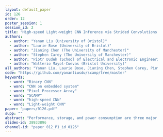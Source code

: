 ```yaml
---
layout: default_paper
id: 126
order: 12
poster_session: 1
session_id: 2
title: "High-speed Light-weight CNN Inference via Strided Convolutions on a Pixel Processor Array"
authors:
  - author: "Yanan Liu (University of Bristol)"
  - author: "Laurie Bose (University of Bristol)"
  - author: "Jianing Chen (The University of Manchester)"
  - author: "Stephen Carey (The University of Manchester)"
  - author: "Piotr Dudek (School of Electrical and Electronic Engineering, The University of Manchester, UK)"
  - author: "Walterio Mayol-Cuevas (Bristol University)"
all_authors: "Yanan Liu, Laurie Bose, Jianing Chen, Stephen Carey, Piotr Dudek and Walterio Mayol-Cuevas"
code: "https://github.com/yananliusdu/scamp/tree/master"
keywords:
  - word: "Binary CNN"
  - word: "CNN on embedded system"
  - word: "Pixel Processor Array"
  - word: "SCAMP"
  - word: "high-speed CNN"
  - word: "Light-weight CNN"
paper: "papers/0126.pdf"
supp: ""
abstract: "Performance, storage, and power consumption are three major factors that restrict the use of machine learning algorithms on embedded systems. However, new hardware architectures designed with visual computation in mind may hold the key to solving these bottlenecks. This work makes use of a novel visual device: the pixel processor array (PPA), to embed a convolutional neural network (CNN) onto the focal plane. We present a new high-speed implementation of strided convolutions using binary weights for the CNN on PPA devices, allowing all multiplications to be replaced by more efficient addition/subtraction operations. Image convolutions, ReLU activation functions, max-pooling and a fully-connected layer are all performed directly on the PPA’s imaging plane, exploiting its massive parallel computing capabilities. We demonstrate CNN inference across 4 different applications, running between 2,000 and 17,500 fps with power consumption lower than 1.5W. These tasks include identifying 8 classes of plankton, hand gesture classification and digit recognition."
slides-id: 38933896
channel-id: "paper_012_P1_id_0126"
---
```

